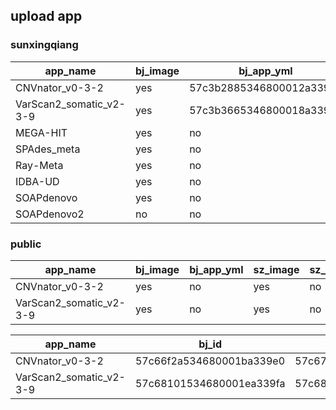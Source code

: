 
## upload app 

### sunxingqiang
|app_name|bj_image|bj_app_yml|sz_image|sz_app_yml|qd_image|qd_app_yml|
---|---|---|---|---|---|---|
|CNVnator_v0-3-2|yes|57c3b2885346800012a339c9|no|57c5494ff28bec002c282eb9|no|57c54dabc3febe002a5f4faf|
|VarScan2_somatic_v2-3-9|yes|57c3b3665346800018a339cc|no|57c54970f28bec002a282e93|no|57c54d95c3febe002c5f5022|
|MEGA-HIT|yes|no|no|no|no|no|
|SPAdes_meta|yes|no|no|no|no|no|
|Ray-Meta|yes|no|no|no|no|no|
|IDBA-UD|yes|no|no|no|no|no|
|SOAPdenovo|yes|no|no|no|no|no|
|SOAPdenovo2|no|no|no|no|no|no|
### public
|app_name|bj_image|bj_app_yml|sz_image|sz_app_yml|qd_image|qd_app_yml|
---|---|---|---|---|---|---|
|CNVnator_v0-3-2|yes|no|yes|no|yes|no|
|VarScan2_somatic_v2-3-9|yes|no|yes|no|yes|no|

|app_name|bj_id|sz_id|qd_id|
|---|---|---|---|
|CNVnator_v0-3-2|57c66f2a534680001ba339e0|57c67087f28bec002d282f80|57c670f7c3febe002a5f4fc1|
|VarScan2_somatic_v2-3-9|57c68101534680001ea339fa|57c68419f28bec0026282e9e|57c6733bc3febe00295f4f9f|
